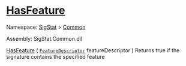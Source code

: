 # [HasFeature](./Signature-100663443.md)

Namespace: [SigStat]() > [Common](./../README.md)

Assembly: SigStat.Common.dll

[HasFeature](./Signature-100663443.md) ( [`FeatureDescriptor`](./../FeatureDescriptor.md) featureDescriptor )              Returns true if the signature contains the specified feature
